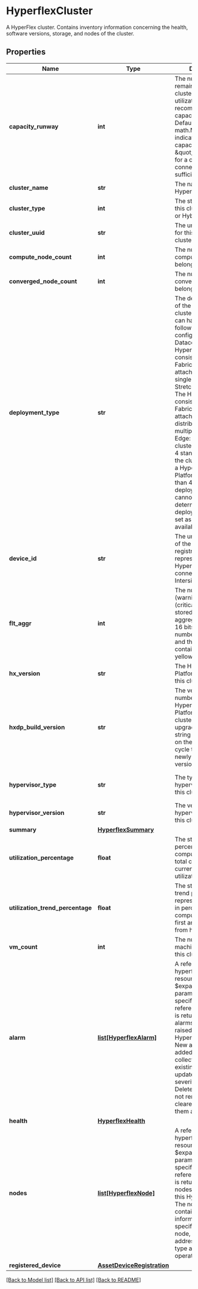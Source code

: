 # HyperflexCluster

A HyperFlex cluster. Contains inventory information concerning the health, software versions, storage, and nodes of the cluster. 
## Properties
Name | Type | Description | Notes
------------ | ------------- | ------------- | -------------
**capacity_runway** | **int** | The number of days remaining before the cluster&#39;s storage utilization reaches the recommended capacity limit of 76%.  Default value is math.MaxInt32 to indicate that the capacity runway is \&quot;Unknown\&quot; for a cluster that is not connected or with not sufficient data.    | [optional] [readonly] 
**cluster_name** | **str** | The name of this HyperFlex cluster.   | [optional] [readonly] 
**cluster_type** | **int** | The storage type of this cluster (All Flash or Hybrid).   | [optional] [readonly] 
**cluster_uuid** | **str** | The unique identifier for this HyperFlex cluster.   | [optional] [readonly] 
**compute_node_count** | **int** | The number of compute nodes that belong to this cluster.   | [optional] [readonly] 
**converged_node_count** | **int** | The number of converged nodes that belong to this cluster.   | [optional] [readonly] 
**deployment_type** | **str** | The deployment type of the HyperFlex cluster.  The cluster can have one of the following configurations: 1. Datacenter: The HyperFlex cluster consists of UCS Fabric Interconnect-attached nodes on a single site. 2. Stretched Cluster: The HyperFlex cluster consists of UCS Fabric Interconnect-attached nodes distributed across multiple sites. 3. Edge: The HyperFlex cluster consists of 2-4 standalone nodes.  If the cluster is running a HyperFlex Data Platform version less than 4.0 or if the deployment type cannot be determined, the deployment type is set as &#39;NA&#39; (not available).    | [optional] [readonly] [default to 'NA']
**device_id** | **str** | The unique identifier of the device registration that represents this HyperFlex cluster&#39;s connection to Intersight.   | [optional] [readonly] 
**flt_aggr** | **int** | The number of yellow (warning) and red (critical) alarms stored as an aggregate.  The first 16 bits indicate the number of red alarms, and the last 16 bits contain the number of yellow alarms.    | [optional] [readonly] 
**hx_version** | **str** | The HyperFlex Data Platform version of this cluster.   | [optional] [readonly] 
**hxdp_build_version** | **str** | The version and build number of the HyperFlex Data Platform for this cluster.  After a cluster upgrade, this version string will be updated on the next inventory cycle to reflect the newly installed version.    | [optional] [readonly] 
**hypervisor_type** | **str** | The type of hypervisor running on this cluster.   | [optional] [readonly] [default to 'Unknown']
**hypervisor_version** | **str** | The version of hypervisor running on this cluster.   | [optional] [readonly] 
**summary** | [**HyperflexSummary**](HyperflexSummary.md) |  | [optional] 
**utilization_percentage** | **float** | The storage utilization percentage is computed based on total capacity and current capacity utilization.   | [optional] [readonly] 
**utilization_trend_percentage** | **float** | The storage utilization trend percentage represents the trend in percentage computed using the first and last point from historical data.   | [optional] [readonly] 
**vm_count** | **int** | The number of virtual machines present on this cluster.    | [optional] [readonly] 
**alarm** | [**list[HyperflexAlarm]**](HyperflexAlarm.md) | A reference to a hyperflexAlarm resource. When the $expand query parameter is specified, the referenced resource is returned inline. The alarms that have been raised for this HyperFlex cluster.  New alarms are added to this collection, and existing alarms are updated if the severity changes. Deleted alarms are not removed but are cleared by marking them as green.  | [optional] [readonly] 
**health** | [**HyperflexHealth**](.md) |  | [optional] 
**nodes** | [**list[HyperflexNode]**](HyperflexNode.md) | A reference to a hyperflexNode resource. When the $expand query parameter is specified, the referenced resource is returned inline. The nodes belonging to this HyperFlex cluster.  The node object contains inventory information about a specific HyperFlex node, such as host IP address, hypervisor type and version, and operational status.  | [optional] [readonly] 
**registered_device** | [**AssetDeviceRegistration**](.md) |  | [optional] 

[[Back to Model list]](../README.md#documentation-for-models) [[Back to API list]](../README.md#documentation-for-api-endpoints) [[Back to README]](../README.md)


